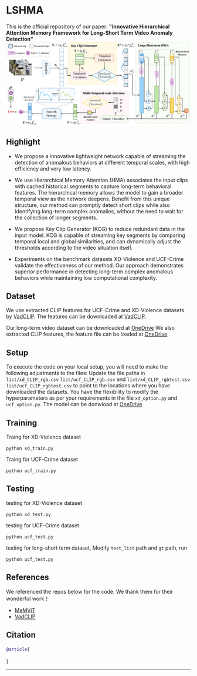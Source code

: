 # LSHMA
This is the official repository of our paper:
**"Innovative Hierarchical Attention Memory Framework for Long-Short Term Video Anomaly Detection"** 
![framework](img/overview.png)

## Highlight
- We propose a innovative lightweight network capable of streaming the detection of anomalous behaviors at different temporal scales, with high efficiency and very low latency.

- We use Hierarchical Memory Attention (HMA) associates the input clips with cached historical segments to capture long-term behavioral features. The hierarchical memory allows the model to gain a broader temporal view as the network deepens. Benefit from this unique structure, our method can promptly detect short clips while also identifying long-term complex anomalies, without the need to wait for the collection of longer segments.

- We propose Key Clip Generator (KCG) to reduce redundant data in the input model. KCG is capable of streaming key segments by comparing temporal local and global similarities, and can dynamically adjust the thresholds according to the video situation itself.

- Experiments on the benchmark datasets XD-Violence and UCF-Crime validate the effectiveness of our method. Our approach demonstrates superior performance in detecting long-term complex anomalous behaviors while maintaining low computational complexity.
## Dataset
We use extracted CLIP features for UCF-Crime and XD-Violence datasets by [VadCLIP](https://github.com/nwpu-zxr/VadCLIP).  The features can be downloaded at [VadCLIP](https://github.com/nwpu-zxr/VadCLIP).

Our long-term video dataset can be downloaded at [OneDrive]()
We also extracted CLIP features, the feature file can be loaded at [OneDrive]()

## Setup
To execute the code on your local setup, you will need to make the following adjustments to the files:
Update the file paths in `list/xd_CLIP_rgb.csv` `list/ucf_CLIP_rgb.csv` and `list/xd_CLIP_rgbtest.csv`  `list/ucf_CLIP_rgbtest.csv` to point to the locations where you have downloaded the datasets.
You have the flexibility to modify the hyperparameters as per your requirements in the file `xd_option.py` and `ucf_option.py`.
The model can be donwload at [OneDrive](https://1drv.ms/f/c/9da13db395f6b4bb/EpbIdDx81stMnKsmtJuah_EBl7Ic6amf4YrOXKdYVf97ig?e=TcxMct)
## Training

Traing for XD-Violence dataset
```
python xd_train.py
```
Traing for UCF-Crime dataset
```
python ucf_train.py
```

## Testing

testing for XD-Violence dataset
```
python xd_test.py
```
testing for UCF-Crime dataset
```
python ucf_test.py
```
testing for long-short term dataset, Modify `test_list` path and `gt` path, run 
```
python ucf_test.py
```

## References
We referenced the repos below for the code. We thank them for their wonderful work！
* [MeMViT](https://github.com/facebookresearch/MeMViT)
* [VadCLIP](https://github.com/nwpu-zxr/VadCLIP)

## Citation
```bibtex
@article{
    
}

```
---
